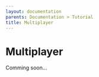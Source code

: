 ```yaml
---
layout: documentation
parents: Documentation > Tutorial
title: Multiplayer
---
```


# Multiplayer

Comming soon...